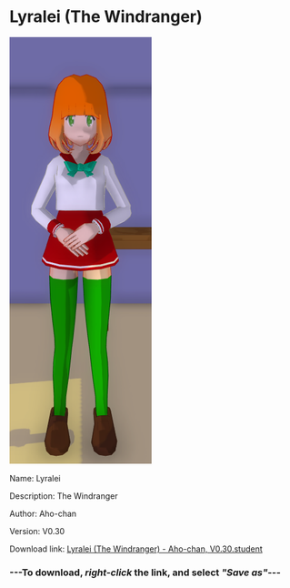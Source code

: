 # Lyralei (The Windranger)

<img src = "https://raw.githubusercontent.com/Arbiter1223/Daigaku-Gurashi-Custom-Students/master/Students/Files/Lyralei%20(The%20Windranger).png">

Name: Lyralei

Description: The Windranger

Author: Aho-chan

Version: V0.30

Download link: <a href="https://raw.githubusercontent.com/Arbiter1223/Daigaku-Gurashi-Custom-Students/master/Students/Files/Lyralei%20(The%20Windranger)%20-%20Aho-chan%2C%20V0.30.student">Lyralei (The Windranger) - Aho-chan, V0.30.student</a>

### ---**To download, _right-click_ the link, and select _"Save as"_**---
